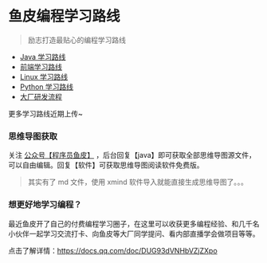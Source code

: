 # 鱼皮编程学习路线

> 励志打造最贴心的编程学习路线

- [Java 学习路线](./docs/roadmap/Java学习路线.md)
- [前端学习路线](./docs/roadmap/前端学习路线.md)
- [Linux 学习路线](./docs/roadmap/Linux学习路线.md)
- [Python 学习路线](./docs/roadmap/Python学习路线.md)
- [大厂研发流程](./docs/roadmap/大厂研发流程.md)


更多学习路线近期上传~


### 思维导图获取

关注 [公众号【程序员鱼皮】](https://docs.qq.com/doc/DUFFRVWladXVjeUxW) ，后台回复【java】即可获取全部思维导图源文件，可以自由编辑。回复【软件】可获取思维导图阅读软件免费版。

> 其实有了 md 文件，使用 xmind 软件导入就能直接生成思维导图了。。。

### 想更好地学习编程？

最近鱼皮开了自己的付费编程学习圈子，在这里可以收获更多编程经验、和几千名小伙伴一起学习交流打卡、向鱼皮等大厂同学提问、看内部直播学会做项目等等。

点击了解详情：https://docs.qq.com/doc/DUG93dVNHbVZjZXpo

